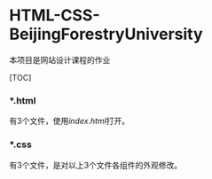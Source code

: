 # HTML-CSS-BeijingForestryUniversity
本项目是网站设计课程的作业

[TOC]

### *.html

有3个文件，使用*index.html*打开。



### *.css

有3个文件，是对以上3个文件各组件的外观修改。